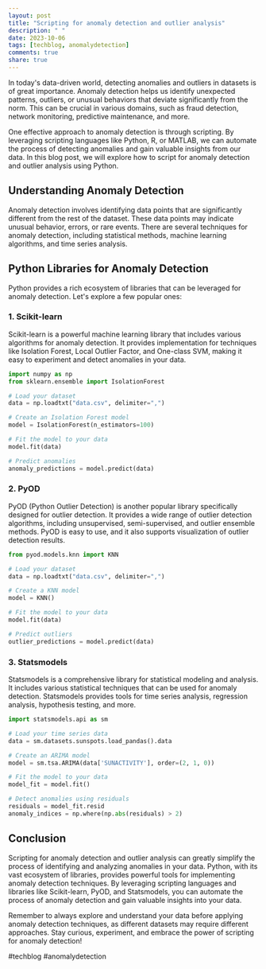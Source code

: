 ```yaml
---
layout: post
title: "Scripting for anomaly detection and outlier analysis"
description: " "
date: 2023-10-06
tags: [techblog, anomalydetection]
comments: true
share: true
---
```


In today's data-driven world, detecting anomalies and outliers in datasets is of great importance. Anomaly detection helps us identify unexpected patterns, outliers, or unusual behaviors that deviate significantly from the norm. This can be crucial in various domains, such as fraud detection, network monitoring, predictive maintenance, and more.

One effective approach to anomaly detection is through scripting. By leveraging scripting languages like Python, R, or MATLAB, we can automate the process of detecting anomalies and gain valuable insights from our data. In this blog post, we will explore how to script for anomaly detection and outlier analysis using Python.

## Understanding Anomaly Detection

Anomaly detection involves identifying data points that are significantly different from the rest of the dataset. These data points may indicate unusual behavior, errors, or rare events. There are several techniques for anomaly detection, including statistical methods, machine learning algorithms, and time series analysis.

## Python Libraries for Anomaly Detection

Python provides a rich ecosystem of libraries that can be leveraged for anomaly detection. Let's explore a few popular ones:

### 1. Scikit-learn

Scikit-learn is a powerful machine learning library that includes various algorithms for anomaly detection. It provides implementation for techniques like Isolation Forest, Local Outlier Factor, and One-class SVM, making it easy to experiment and detect anomalies in your data.

```python
import numpy as np
from sklearn.ensemble import IsolationForest

# Load your dataset
data = np.loadtxt("data.csv", delimiter=",")

# Create an Isolation Forest model
model = IsolationForest(n_estimators=100)

# Fit the model to your data
model.fit(data)

# Predict anomalies
anomaly_predictions = model.predict(data)
```

### 2. PyOD

PyOD (Python Outlier Detection) is another popular library specifically designed for outlier detection. It provides a wide range of outlier detection algorithms, including unsupervised, semi-supervised, and outlier ensemble methods. PyOD is easy to use, and it also supports visualization of outlier detection results.

```python
from pyod.models.knn import KNN

# Load your dataset
data = np.loadtxt("data.csv", delimiter=",")

# Create a KNN model
model = KNN()

# Fit the model to your data
model.fit(data)

# Predict outliers
outlier_predictions = model.predict(data)
```

### 3. Statsmodels

Statsmodels is a comprehensive library for statistical modeling and analysis. It includes various statistical techniques that can be used for anomaly detection. Statsmodels provides tools for time series analysis, regression analysis, hypothesis testing, and more.

```python
import statsmodels.api as sm

# Load your time series data
data = sm.datasets.sunspots.load_pandas().data

# Create an ARIMA model
model = sm.tsa.ARIMA(data['SUNACTIVITY'], order=(2, 1, 0))

# Fit the model to your data
model_fit = model.fit()

# Detect anomalies using residuals
residuals = model_fit.resid
anomaly_indices = np.where(np.abs(residuals) > 2)
```

## Conclusion

Scripting for anomaly detection and outlier analysis can greatly simplify the process of identifying and analyzing anomalies in your data. Python, with its vast ecosystem of libraries, provides powerful tools for implementing anomaly detection techniques. By leveraging scripting languages and libraries like Scikit-learn, PyOD, and Statsmodels, you can automate the process of anomaly detection and gain valuable insights into your data.

Remember to always explore and understand your data before applying anomaly detection techniques, as different datasets may require different approaches. Stay curious, experiment, and embrace the power of scripting for anomaly detection!

#techblog #anomalydetection